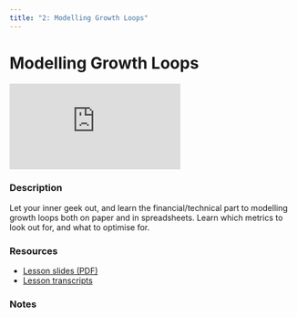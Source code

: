 ```yaml
---
title: "2: Modelling Growth Loops"
---
```


# Modelling Growth Loops

<div class='embed-container'><iframe src='https://player.vimeo.com/video/323210980' frameborder='0' webkitAllowFullScreen mozallowfullscreen allowFullScreen></iframe></div>


### Description

Let your inner geek out, and learn the financial/technical part to modelling growth loops both on paper and in spreadsheets. Learn which metrics to look out for, and what to optimise for.

### Resources

- [Lesson slides (PDF)](https://drive.google.com/open?id=1uxJ4DZ97T77-Qr9xZGxF3s47Kq1RsmVD)
- [Lesson transcripts](https://drive.google.com/open?id=1ZHGjrQ0LLAg9d1hWguNQSrtBfu3bvuwE8k269qbeG10)

### Notes